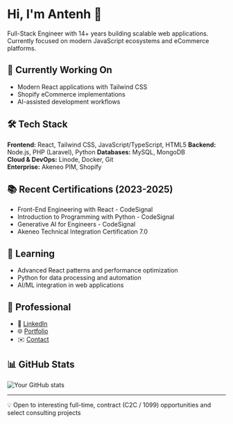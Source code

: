 # Hi, I'm Antenh 👋

Full-Stack Engineer with 14+ years building scalable web applications. Currently focused on modern JavaScript ecosystems and eCommerce platforms.

## 🔭 Currently Working On
- Modern React applications with Tailwind CSS
- Shopify eCommerce implementations
- AI-assisted development workflows

## 🛠️ Tech Stack
**Frontend:** React, Tailwind CSS, JavaScript/TypeScript, HTML5
**Backend:** Node.js, PHP (Laravel), Python
**Databases:** MySQL, MongoDB  
**Cloud & DevOps:** Linode, Docker, Git  
**Enterprise:** Akeneo PIM, Shopify

## 📚 Recent Certifications (2023-2025)
- Front-End Engineering with React - CodeSignal
- Introduction to Programming with Python - CodeSignal
- Generative AI for Engineers - CodeSignal
- Akeneo Technical Integration Certification 7.0

## 🌱 Learning
- Advanced React patterns and performance optimization
- Python for data processing and automation
- AI/ML integration in web applications

## 💼 Professional
- 🔗 [LinkedIn](https://www.linkedin.com/in/antenh-k-527b1522/)
- 🌐 [Portfolio](https://bonofic.com/team)
- ✉️ [Contact](https://bonofic.com/contact)

## 📊 GitHub Stats
![Your GitHub stats](https://github-readme-stats.vercel.app/api?username=antenhkibret&show_icons=true&theme=dark)

---
💡 Open to interesting full-time, contract (C2C / 1099) opportunities and select consulting projects
